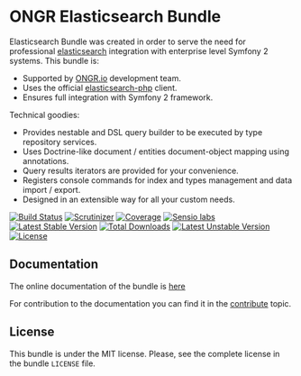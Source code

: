 # ONGR Elasticsearch Bundle

Elasticsearch Bundle was created in order to serve the need for
professional [elasticsearch](https://www.elastic.co/products/elasticsearch) integration with enterprise level Symfony
2 systems. This bundle is:

* Supported by [ONGR.io](http://ongr.io) development team.
* Uses the official [elasticsearch-php](https://github.com/elasticsearch/elasticsearch-php>) client.
* Ensures full integration with Symfony 2 framework.

Technical goodies:

* Provides nestable and DSL query builder to be executed by type repository services.
* Uses Doctrine-like document / entities document-object mapping using annotations.
* Query results iterators are provided for your convenience.
* Registers console commands for index and types management and data import / export.
* Designed in an extensible way for all your custom needs.

[![Build Status](https://travis-ci.org/ongr-io/ElasticsearchBundle.svg?branch=master)](https://travis-ci.org/ongr-io/ElasticsearchBundle)
[![Scrutinizer](https://travis-ci.org/ongr-io/ElasticsearchBundle.svg?branch=master)](https://scrutinizer-ci.com/g/ongr-io/ElasticsearchBundle/?branch=master)
[![Coverage](https://scrutinizer-ci.com/g/ongr-io/ElasticsearchBundle/badges/coverage.png?b=master)](https://scrutinizer-ci.com/g/ongr-io/ElasticsearchBundle/?branch=master)
[![Sensio labs](https://insight.sensiolabs.com/projects/931d899c-663d-4ee4-9ec2-d971a9a06b9b/mini.png)](https://insight.sensiolabs.com/projects/931d899c-663d-4ee4-9ec2-d971a9a06b9b)
[![Latest Stable Version](https://poser.pugx.org/ongr/elasticsearch-bundle/v/stable)](https://packagist.org/packages/ongr/elasticsearch-bundle)
[![Total Downloads](https://poser.pugx.org/ongr/elasticsearch-bundle/downloads)](https://packagist.org/packages/ongr/elasticsearch-bundle)
[![Latest Unstable Version](https://poser.pugx.org/ongr/elasticsearch-bundle/v/unstable)](https://packagist.org/packages/ongr/elasticsearch-bundle)
[![License](https://poser.pugx.org/ongr/elasticsearch-bundle/license)](https://packagist.org/packages/ongr/elasticsearch-bundle)


## Documentation

The online documentation of the bundle is [here](Resources/doc/index.md)

For contribution to the documentation you can find it in the [contribute](Resources/doc/contribute.md) topic.

## License

This bundle is under the MIT license. Please, see the complete license
in the bundle ``LICENSE`` file.
